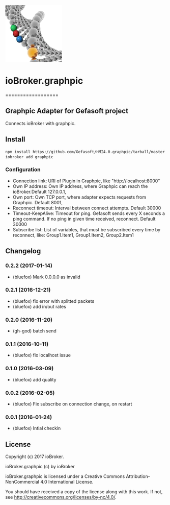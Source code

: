 ![Logo](admin/graphpic.png)
# ioBroker.graphpic
==================

## Graphpic Adapter for Gefasoft project

Connects ioBroker with graphpic. 

## Install
```
npm install https://github.com/Gefasoft/HMI4.0.graphpic/tarball/master
iobroker add graphpic
```

### Configuration

- Connection link: URI of Plugin in Graphpic, like "http://localhost:8000"
- Own IP address: Own IP address, where Graphpic can reach the ioBroker.Default 127.0.0.1,
- Own port: Own TCP port, where adapter expects requests from Graphpic. Default 8001,
- Reconnect timeout: Interval between connect attempts. Default 30000
- Timeout-KeepAlive: Timeout for ping. Gefasoft sends every X seconds a ping command. If no ping in given time received, reconnect. Default 30000
- Subscribe list: List of variables, that must be subscribed every time by reconnect, like: Group1.Item1, Group1.Item2, Group2.Item1

## Changelog

### 0.2.2  (2017-01-14)
* (bluefox) Mark 0.0.0.0 as invalid

### 0.2.1  (2016-12-21)
* (bluefox) fix error with splitted packets
* (bluefox) add in/out rates

### 0.2.0  (2016-11-20)
* (gh-god) batch send

### 0.1.1  (2016-10-11)
* (bluefox) fix localhost issue

### 0.1.0  (2016-03-09)
* (bluefox) add quality

### 0.0.2  (2016-02-05)
* (bluefox) Fix subscribe on connection change, on restart

### 0.0.1  (2016-01-24)
* (bluefox) Intial checkin

## License

Copyright (c) 2017 ioBroker. 

ioBroker.graphpic (c) by ioBroker

ioBroker.graphpic is licensed under a
Creative Commons Attribution-NonCommercial 4.0 International License.

You should have received a copy of the license along with this
work. If not, see <http://creativecommons.org/licenses/by-nc/4.0/>.


